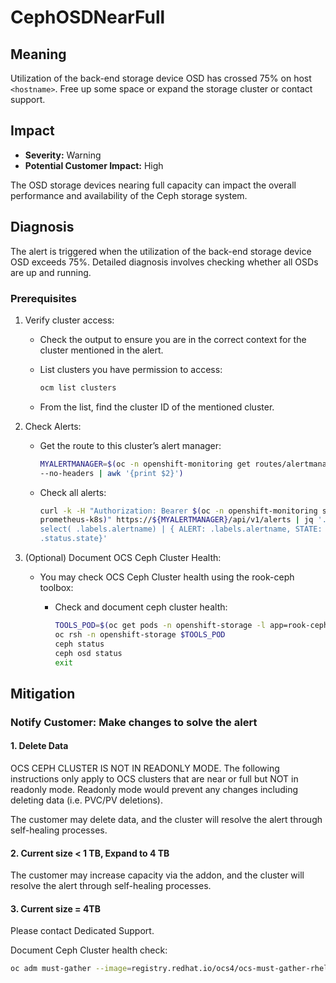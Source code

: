 # CephOSDNearFull

## Meaning

Utilization of the back-end storage device OSD has crossed 75% on host
`<hostname>`. Free up some space or expand the storage cluster or contact
support.

## Impact

- **Severity:** Warning
- **Potential Customer Impact:** High

The OSD storage devices nearing full capacity can impact the overall performance
and availability of the Ceph storage system.

## Diagnosis

The alert is triggered when the utilization of the back-end storage device OSD
exceeds 75%. Detailed diagnosis involves checking whether all OSDs are up and
running.

### Prerequisites

1. Verify cluster access:
   - Check the output to ensure you are in the correct context for the cluster
     mentioned in the alert.
   - List clusters you have permission to access:

     ```bash
     ocm list clusters
     ```

   - From the list, find the cluster ID of the mentioned cluster.

2. Check Alerts:
   - Get the route to this cluster’s alert manager:

     ```bash
     MYALERTMANAGER=$(oc -n openshift-monitoring get routes/alertmanager-main
     --no-headers | awk '{print $2}')
     ```

   - Check all alerts:

     ```bash
     curl -k -H "Authorization: Bearer $(oc -n openshift-monitoring sa get-token
     prometheus-k8s)" https://${MYALERTMANAGER}/api/v1/alerts | jq '.data[] |
     select( .labels.alertname) | { ALERT: .labels.alertname, STATE:
     .status.state}'
     ```

3. (Optional) Document OCS Ceph Cluster Health:
   - You may check OCS Ceph Cluster health using the rook-ceph toolbox:
     - Check and document ceph cluster health:

       ```bash
       TOOLS_POD=$(oc get pods -n openshift-storage -l app=rook-ceph-tools -o name)
       oc rsh -n openshift-storage $TOOLS_POD
       ceph status
       ceph osd status
       exit
       ```

## Mitigation

### Notify Customer: Make changes to solve the alert

#### 1. Delete Data

OCS CEPH CLUSTER IS NOT IN READONLY MODE. The following instructions only apply
to OCS clusters that are near or full but NOT in readonly mode. Readonly mode
would prevent any changes including deleting data (i.e. PVC/PV deletions).

The customer may delete data, and the cluster will resolve the alert through
self-healing processes.

#### 2. Current size < 1 TB, Expand to 4 TB

The customer may increase capacity via the addon, and the cluster will resolve
the alert through self-healing processes.

#### 3. Current size = 4TB

Please contact Dedicated Support.

Document Ceph Cluster health check:

```bash
oc adm must-gather --image=registry.redhat.io/ocs4/ocs-must-gather-rhel8:v4.6
```
